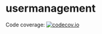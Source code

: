 usermanagement
==============
Code coverage: [![codecov.io](https://codecov.io/github/ttwd80/usermanagement/coverage.svg?branch=master)](https://codecov.io/github/ttwd80/usermanagement?branch=master)
